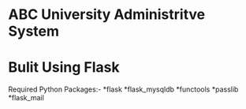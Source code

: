 # ABC University Administritve System
# Bulit Using Flask
Required Python Packages:-
*flask
*flask_mysqldb
*functools
*passlib
*flask_mail
